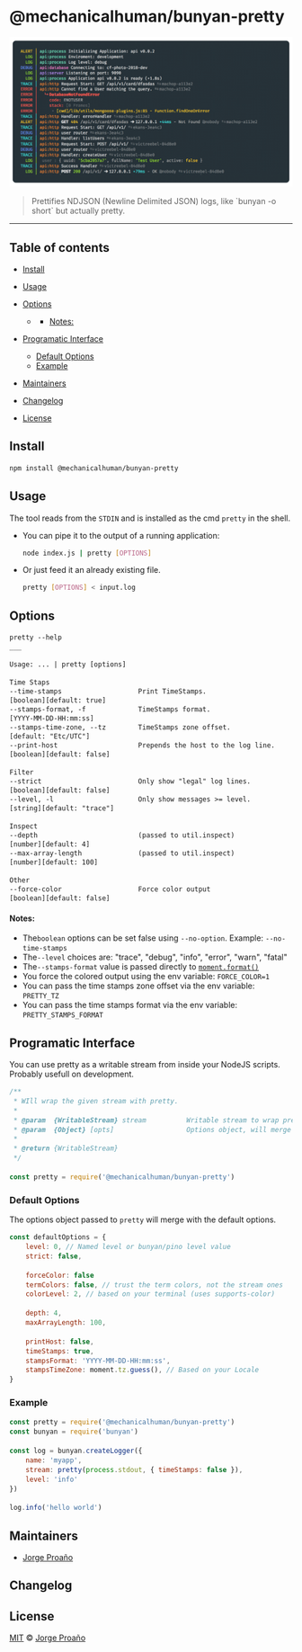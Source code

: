 # @mechanicalhuman/bunyan-pretty

![hero image](https://raw.githubusercontent.com/MechanicalHuman/dev-bunyan-pretty/master/img/pretty-nostamps.png)

> Prettifies NDJSON (Newline Delimited JSON) logs, like \`bunyan -o short\` but actually pretty.

---

## Table of contents

-   [Install](#install)

-   [Usage](#usage)

-   [Options](#options)

    -   -   [Notes:](#notes)

-   [Programatic Interface](#programatic-interface)

    -   [Default Options](#default-options)
    -   [Example](#example)

-   [Maintainers](#maintainers)

-   [Changelog](#changelog)

-   [License](#license)

## Install

```sh
npm install @mechanicalhuman/bunyan-pretty
```

## Usage

The tool reads from the `STDIN` and is installed as the cmd `pretty` in the shell.

-   You can pipe it to the output of a running application:

    ```sh
    node index.js | pretty [OPTIONS]
    ```

-   Or just feed it an already existing file.

    ```sh
    pretty [OPTIONS] < input.log
    ```

## Options

    pretty --help
    ___

    Usage: ... | pretty [options]

    Time Staps
    --time-stamps                   Print TimeStamps.                   [boolean][default: true]
    --stamps-format, -f             TimeStamps format.                  [YYYY-MM-DD-HH:mm:ss]
    --stamps-time-zone, --tz        TimeStamps zone offset.             [default: "Etc/UTC"]
    --print-host                    Prepends the host to the log line.  [boolean][default: false]

    Filter
    --strict                        Only show "legal" log lines.        [boolean][default: false]
    --level, -l                     Only show messages >= level.        [string][default: "trace"]

    Inspect
    --depth                         (passed to util.inspect)            [number][default: 4]
    --max-array-length              (passed to util.inspect)            [number][default: 100]

    Other
    --force-color                   Force color output                  [boolean][default: false]

#### Notes:

-   The`boolean` options can be set false using `--no-option`. Example: `--no-time-stamps`
-   The`--level` choices are: "trace", "debug", "info", "error", "warn", "fatal"
-   The`--stamps-format` value is passed directly to [`moment.format()`](https://momentjs.com/docs/#/displaying/format/)
-   You force the colored output using the env variable: `FORCE_COLOR=1`
-   You can pass the time stamps zone offset via the env variable: `PRETTY_TZ`
-   You can pass the time stamps format via the env variable: `PRETTY_STAMPS_FORMAT`

## Programatic Interface

You can use pretty as a writable stream from inside your NodeJS scripts. Probably usefull on development.

```js
/**
 * WIll wrap the given stream with pretty.
 *
 * @param  {WritableStream} stream          Writable stream to wrap pretty around
 * @param  {Object} [opts]                  Options object, will merge with the default options.
 *
 * @return {WritableStream}
 */

const pretty = require('@mechanicalhuman/bunyan-pretty')
```

### Default Options

The options object passed to `pretty` will merge with the default options.

```js
const defaultOptions = {
    level: 0, // Named level or bunyan/pino level value
    strict: false,

    forceColor: false
    termColors: false, // trust the term colors, not the stream ones
    colorLevel: 2, // based on your terminal (uses supports-color)

    depth: 4,
    maxArrayLength: 100,

    printHost: false,
    timeStamps: true,
    stampsFormat: 'YYYY-MM-DD-HH:mm:ss',
    stampsTimeZone: moment.tz.guess(), // Based on your Locale
}
```

### Example

```js
const pretty = require('@mechanicalhuman/bunyan-pretty')
const bunyan = require('bunyan')

const log = bunyan.createLogger({
    name: 'myapp',
    stream: pretty(process.stdout, { timeStamps: false }),
    level: 'info'
})

log.info('hello world')
```

## Maintainers

-   [Jorge Proaño](mailto:jorge@hiddennodeproblem.com)

## Changelog

## License

[MIT](LICENSE) © [Jorge Proaño](http://www.hidden-node-problem.com)
